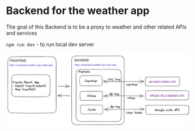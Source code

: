 # Backend for the weather app

The goal of this Backend is to be a proxy to weather and other related APIs and services

`npm run dev` - to run local dev server

![](assets/2023-03-21-system-design.png)
